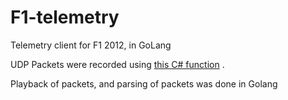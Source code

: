 # F1-telemetry
Telemetry client for F1 2012, in GoLang

UDP Packets were recorded using [this C# function](https://github.com/AbhinavA10/F1-telemetry/blob/master/ByteWriter/F1_Capture/Main_Program.cs#L67) .

Playback of packets, and parsing of packets was done in Golang
